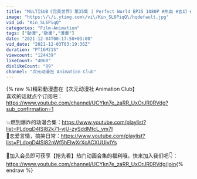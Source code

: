 ```yaml
---
title: "MULTISUB《完美世界》第35集 | Perfect World EP35 1080P #热血 #玄幻 #战斗 #冒险 #励志 #PerfectWorld"
image: "https:\/\/i.ytimg.com\/vi\/Kin_SL6PiqQ\/hqdefault.jpg"
vid_id: "Kin_SL6PiqQ"
categories: "Film-Animation"
tags: ["動漫","動畫","漫畫"]
date: "2021-12-04T00:17:50+03:00"
vid_date: "2021-12-03T03:19:36Z"
duration: "PT16M21S"
viewcount: "124439"
likeCount: "4060"
dislikeCount: "89"
channel: "次元动漫社 Animation Club"
---
```

{% raw %}精彩動漫盡在【次元动漫社 Animation Club】<br />喜欢的话就点个订阅吧：<a rel="nofollow" target="blank" href="https://www.youtube.com/channel/UCYkn7e_zaRR_UxOrJR0RVdg?sub_confirmation=1">https://www.youtube.com/channel/UCYkn7e_zaRR_UxOrJR0RVdg?sub_confirmation=1</a><br /><br />💥燃到爆炸的动漫合集：<a rel="nofollow" target="blank" href="https://www.youtube.com/playlist?list=PLdogD4lSI82k71-vjU-zySddMtcL_vm7I">https://www.youtube.com/playlist?list=PLdogD4lSI82k71-vjU-zySddMtcL_vm7I</a><br />💖恋爱言情，搞笑日常：<a rel="nofollow" target="blank" href="https://www.youtube.com/playlist?list=PLdogD4lSI82nWf5hEIwXrXcACXUUivIYs">https://www.youtube.com/playlist?list=PLdogD4lSI82nWf5hEIwXrXcACXUUivIYs</a><br /><br />🔔加入会员即可获享【抢先看】热门动画合集的福利哦，快来加入我们吧👇：<a rel="nofollow" target="blank" href="https://www.youtube.com/channel/UCYkn7e_zaRR_UxOrJR0RVdg/join">https://www.youtube.com/channel/UCYkn7e_zaRR_UxOrJR0RVdg/join</a>{% endraw %}
